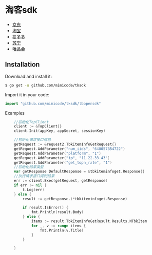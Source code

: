 # 淘客sdk

- [京东](https://github.com/mimicode/tksdk/tree/main/jdopensdk)
- [淘宝](https://github.com/mimicode/tksdk/tree/main/tbopensdk)
- [拼多多](https://github.com/mimicode/tksdk/tree/main/pddopensdk)
- [苏宁](https://github.com/mimicode/tksdk/tree/main/snopensdk)
- [唯品会](https://github.com/mimicode/tksdk/tree/main/vipopensdk)
## Installation

Download and install it:

```sh
$ go get -u github.com/mimicode/tksdk
```

Import it in your code:

```go
import "github.com/mimicode/tksdk/tbopensdk"
```
Examples
```go
	//初始化TopClient
	client := &TopClient{}
	client.Init(appKey, appSecret, sessionKey)

	//初始化请求接口信息
	getRequest := &request2.TbkItemInfoGetRequest{}
	getRequest.AddParameter("num_iids", "640057354722")
	getRequest.AddParameter("platform", "1")
	getRequest.AddParameter("ip", "11.22.33.43")
	getRequest.AddParameter("get_topn_rate", "1")
	//初始化结果类型
	var getResponse DefaultResponse = &tbkiteminfoget.Response{}
	//执行请求接口得到结果
	err := client.Exec(getRequest, getResponse)
	if err != nil {
		t.Log(err)
	} else {
		result := getResponse.(*tbkiteminfoget.Response)

		if result.IsError() {
			fmt.Println(result.Body)
		} else {
			items := result.TbkItemInfoGetResult.Results.NTbkItem
			for _, v := range items {
				fmt.Println(v.Title)
			}
		}

	}
```